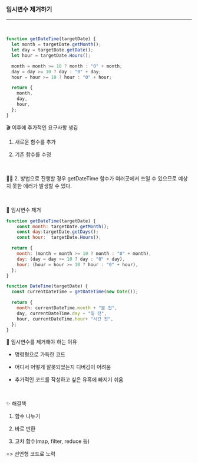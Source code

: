 ### 임시변수 제거하기

---

<br>

```js
function getDateTime(targetDate) {
  let month = targetDate.getMonth();
  let day = targetDate.getDate();
  let hour = targetDate.Hours();

  month = month >= 10 ? month : "0" + month;
  day = day >= 10 ? day : "0" + day;
  hour = hour >= 10 ? hour : "0" + hour;

  return {
    month,
    day,
    hour,
  };
}
```

🎬 이후에 추가적인 요구사항 생김

1.  새로운 함수를 추가

2.  기존 함수를 수정

<br>
   
🤦‍♂️ 2. 방법으로 진행할 경우 getDateTime 함수가 여러곳에서 쓰일 수 있으므로 예상치 못한 에러가 발생할 수 있다.

<br>

📌 임시변수 제거

```js
function getDateTime(targetDate) {
    const month: targetDate.getMonth();
    const day:targetDate.getDays();
    const hour:  targetDate.Hours();

  return {
    month: (month = month >= 10 ? month : "0" + month),
    day: (day = day >= 10 ? day : "0" + day),
    hour: (hour = hour >= 10 ? hour : "0" + hour),
  };
}

function DateTime(targetDate) {
  const currentDateTime = getDateTime(new Date());

  return {
    month: currentDateTime.month + "분 전",
    day, currentDateTime.day + "일 전",
    hour, currentDateTime.hour+ "시간 전",
  };
}
```

📌 임시변수를 제거해야 하는 이유

- 명령형으로 가득한 코드

- 어디서 어떻게 잘못되었는지 디버깅이 어려움

- 추가적인 코드를 작성하고 싶은 유혹에 빠지기 쉬움

<br>

✨ 해결책

1. 함수 나누기

2. 바로 반환

3. 고차 함수(map, filter, reduce 등)

=> 선언형 코드로 노력
